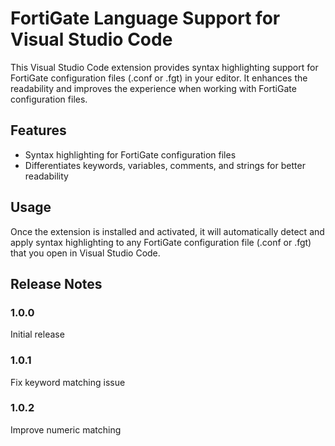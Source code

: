 # FortiGate Language Support for Visual Studio Code

This Visual Studio Code extension provides syntax highlighting support for FortiGate configuration files (.conf or .fgt) in your editor. It enhances the readability and improves the experience when working with FortiGate configuration files.

## Features

- Syntax highlighting for FortiGate configuration files
- Differentiates keywords, variables, comments, and strings for better readability

## Usage

Once the extension is installed and activated, it will automatically detect and apply syntax highlighting to any FortiGate configuration file (.conf or .fgt) that you open in Visual Studio Code.

## Release Notes

### 1.0.0

Initial release

### 1.0.1

Fix keyword matching issue

### 1.0.2

Improve numeric matching
